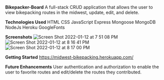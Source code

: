 **Bikepacker-Board**
A full-stack CRUD application that allows the user to view
bikepacking routes in the midwest, update, edit, and delete.

**Technologies Used**
HTML 
CSS
JavaScript
Express
Mongoose
MongoDB
NodeJs
Heroku
GoogleFonts

**Screenshots**
![Screen Shot 2022-01-12 at 7 51 08 PM](https://user-images.githubusercontent.com/94858532/149541560-63144e6f-70c0-4fbd-86f5-5cb94a62243b.png)
![Screen Shot 2022-01-12 at 8 16 41 PM](https://user-images.githubusercontent.com/94858532/149541572-7cfbd9df-0022-4c4e-b230-165f86b48cc2.png)
![Screen Shot 2022-01-12 at 8 17 00 PM](https://user-images.githubusercontent.com/94858532/149541582-d50e9ba1-8bb3-4ca8-971f-fb3c08fe7dc3.png)

**Getting Started**
https://midwest-bikepacking.herokuapp.com/

**Future Enhancements**
User authentication and authorization to enable the user to favorite routes and edit/delete the routes they contributed. 
